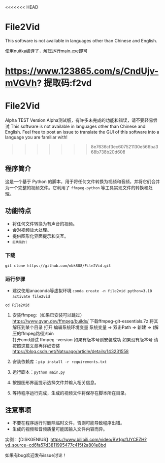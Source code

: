 <<<<<<< HEAD
# File2Vid
This software is not available in languages other than Chinese and English.

使用nuitka编译了，解压运行main.exe即可

https://www.123865.com/s/CndUjv-mVGVh?
提取码:f2vd
=======
# File2Vid 
Alpha TEST Version
Alpha测试版，有许多未完成的功能和错误，请不要轻易尝试
This software is not available in languages other than Chinese and English.
Feel free to post an issue to translate the GUI of this software into a language you are familiar with!
>>>>>>> 8e7636cf3ec607521130e566ba368b738b20d608

## 程序简介
 这是一个基于 Python 的脚本，用于将任何文件转换为视频和音频，并将它们合并为一个完整的视频文件。它利用了 `ffmpeg-python` 等工具实现文件的转换和处理。

## 功能特点
- 将任何文件转换为有声音的视频。
- 会对视频放大处理。
- 提供图形化界面提示和交互。
- <font size="1">挺精简的？</font>

### 下载
`git clone https://github.com/nbk888/File2Vid.git`


### 运行步骤
- 建议使用anaconda等虚拟环境
`conda create -n file2vid python=3.10`
`activate file2vid`

`cd File2Vid`

1. 安装ffmpeg:（如果已安装可以跳过）
https://www.gyan.dev/ffmpeg/builds/ 下载ffmpeg-git-essentials.7z
将其解压到某个目录
打开 编辑系统环境变量 系统变量 => 双击Path => 新建 => (解压的ffmpeg路径)\bin\
打开cmd测试 ffmpeg -version 如果有版本号则安装成功
如果没有版本号 请按照这篇文章再详细安装 https://blog.csdn.net/Natsuago/article/details/143231558


1. 安装依赖库：`pip install -r requirements.txt` 
2. 运行脚本：``python main.py``
3. 按照图形界面提示选择文件并输入相关信息。
4. 等待程序运行完成，生成的视频文件将保存在脚本所在目录。

## 注意事项
- 不要在程序运行时删除临时文件，否则可能导致程序出错。
- 生成的视频和音频质量可能因输入文件内容而异。

实例：【DISKGENIUS】https://www.bilibili.com/video/BV1gcfUYCEZH?vd_source=cd6fa57d3811995477c415f2a801e8bd

如果有bug欢迎发布issue讨论！    
